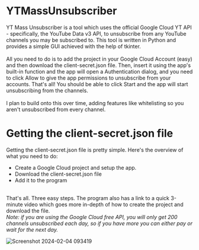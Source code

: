 # YTMassUnsubscriber
YT Mass Unsubscriber is a tool which uses the official Google Cloud YT API - specifically, the YouTube Data v3 API, to unsubscribe from any YouTube channels you may be subscribed to.
This tool is written in Python and provides a simple GUI achieved with the help of tkinter.
<br><br>
All you need to do is to add the project in your Google Cloud Account (easy) and then download the client-secret.json file.
Then, insert it using the app's built-in function and the app will open a Authentication dialog, and you need to click Allow to give the app permissions to unsubscribe from your accounts.
That's all! You should be able to click Start and the app will start unsubscribing from the channels.
<br><br>
I plan to build onto this over time, adding features like whitelisting so you aren't unsubscribed from every channel.

# Getting the client-secret.json file
Getting the client-secret.json file is pretty simple.
Here's the overview of what you need to do:
* Create a Google Cloud project and setup the app.
* Download the client-secret.json file
* Add it to the program
<br>
That's all. Three easy steps. The program also has a link to a quick 3-minute video which goes more in-depth of how to create the project and download the file.
<br>
<i>Note: if you are using the Google Cloud free API, you will only get 200 channels unsubscribed each day, so if you have more you can either pay or wait for the next day.</i>

![Screenshot 2024-02-04 093419](https://github.com/crazycheetah42/YTMassUnsubscriber/assets/76403763/ae71c418-55d5-4b0a-b835-88503861e5e3)

